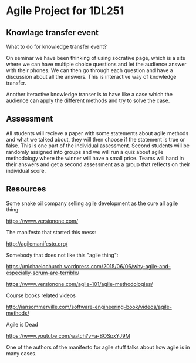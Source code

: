 # Agile Project for 1DL251

## Knowlage transfer event

What to do for knowledge transfer event?

On seminar we have been thinking of using socrative page, which is a site where we can have multiple choice questions and let the audience answer with their phones. We can then go through each question and have a discussion about all the answers. This is interactive way of knowledge transfer.

Another iteractive knowledge transer is to have like a case which the audience can apply the different methods and try to solve the case.  

## Assessment

All students will recieve a paper with some statements about agile methods and what we talked about, they will then choose if the statement is true or false. This is one part of the individual assessment. Second students will be randomly assigned into groups and we will run a quiz about agile methodology where the winner will have a small price. Teams will hand in their answers and get a second assessment as a group that reflects on their individual score.

## Resources

Some snake oil company selling agile development as the cure all agile thing:

https://www.versionone.com/

The manifesto that started this mess:

http://agilemanifesto.org/

Somebody that does not like this "agile thing":

https://michaelochurch.wordpress.com/2015/06/06/why-agile-and-especially-scrum-are-terrible/

https://www.versionone.com/agile-101/agile-methodologies/

Course books related videos

http://iansommerville.com/software-engineering-book/videos/agile-methods/

Agile is Dead

https://www.youtube.com/watch?v=a-BOSpxYJ9M

One of the authors of the manifesto for agile stuff talks about how agile is in many cases.
